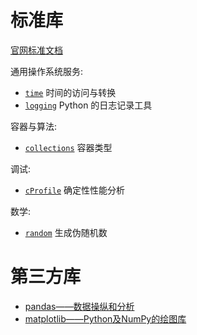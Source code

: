 # 标准库

[官网标准文档](https://docs.python.org/zh-cn/3/library/index.html)

通用操作系统服务:
- [`time`](./pylibs/time) 时间的访问与转换
- [`logging`](./pylibs/logging) Python 的日志记录工具

容器与算法:
- [`collections`](./pylibs/collections) 容器类型

调试:
- [`cProfile`](./pylibs/cProfile) 确定性性能分析

数学:
- [`random`](./pylibs/random) 生成伪随机数




# 第三方库

- [pandas——数据操纵和分析](./pylibs/pandas)
- [matplotlib——Python及NumPy的绘图库](./pylibs/matplotlib)

